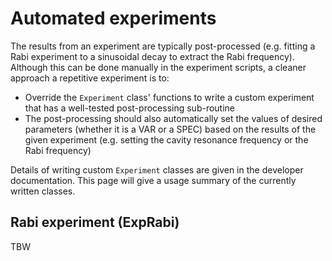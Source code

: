 # Automated experiments

The results from an experiment are typically post-processed (e.g. fitting a Rabi experiment to a sinusoidal decay to extract the Rabi frequency). Although this can be done manually in the experiment scripts, a cleaner approach a repetitive experiment is to:

- Override the `Experiment` class' functions to write a custom experiment that has a well-tested post-processing sub-routine
- The post-processing should also automatically set the values of desired parameters (whether it is a VAR or a SPEC) based on the results of the given experiment (e.g. setting the cavity resonance frequency or the Rabi frequency)

Details of writing custom `Experiment` classes are given in the developer documentation. This page will give a usage summary of the currently written classes.

## Rabi experiment (ExpRabi)

TBW
